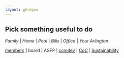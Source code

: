 ```yaml
---
layout: ghrepos
---
```


## Pick something useful to do

*Family* | *Home* | *Pool* | *Bills* | *Office* | *Your Arlington*

[members](https://lists.apache.org/list?members@apache.org:lte=12M:) | board | ASFP | [comdev](https://lists.apache.org/list.html?dev@community.apache.org:lte=12M:) | [CoC](https://communityovercode.com/) | [Sustainability](https://discourse.sustainoss.org/c/working-groups/governance/9)

